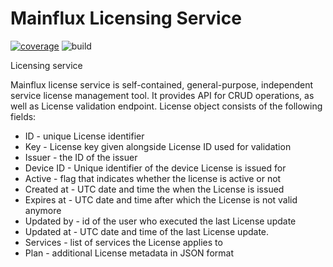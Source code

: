 # Mainflux Licensing Service

[![coverage][cov-badge]][cov-url]
![build][build-badge]

Licensing service

[cov-badge]: https://codecov.io/gh/mainflux/license/branch/master/graph/badge.svg
[cov-url]: https://codecov.io/gh/mainflux/license
[build-badge]: https://github.com/mainflux/license/workflows/build/badge.svg

Mainflux license service is self-contained, general-purpose, independent service license management tool. It provides API for CRUD operations, as well as License validation endpoint. License object consists of the following fields:

- ID - unique License identifier
- Key - License key given alongside License ID used for validation
- Issuer - the ID of the issuer
- Device ID - Unique identifier of the device License is issued for
- Active - flag that indicates whether the license is active or not
- Created at - UTC date and time the when the License is issued
- Expires at - UTC date and time after which the License is not valid anymore
- Updated by - id of the user who executed the last License update
- Updated at - UTC date and time of the last License update.
- Services - list of services the License applies to
- Plan - additional License metadata in JSON format
